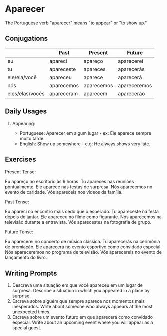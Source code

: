 # Aparecer

The Portuguese verb "aparecer" means "to appear" or "to show up."

## Conjugations

|                 | Past       | Present    | Future       |
| --------------- | ---------- | ---------- | ------------ |
| eu              | apareci    | apareço    | aparecerei   |
| tu              | apareceste | apareces   | aparecerás   |
| ele/ela/você    | apareceu   | aparece    | aparecerá    |
| nós             | aparecemos | aparecemos | apareceremos |
| eles/elas/vocês | apareceram | aparecem   | aparecerão   |

## Daily Usages

1. Appearing:

   - Portuguese: Aparecer em algum lugar - ex: Ele aparece sempre muito tarde.
   - English: Show up somewhere - e.g: He always shows very late.

## Exercises

Present Tense:

Eu apareço no escritório às 9 horas.
Tu apareces nas reuniões pontualmente.
Ele aparece nas festas de surpresa.
Nós aparecemos no evento de caridade.
Vós apareceis nos vídeos da família.

Past Tense:

Eu apareci no encontro mais cedo que o esperado.
Tu apareceste na festa depois do jantar.
Ele apareceu no filme como figurante.
Nós aparecemos na televisão durante a entrevista.
Vós aparecestes na fotografia de grupo.

Future Tense:

Eu aparecerei no concerto de música clássica.
Tu aparecerás na cerimônia de premiação.
Ele aparecerá no evento esportivo como convidado especial.
Nós apareceremos no programa de televisão.
Vós aparecereis no evento de lançamento do livro.

## Writing Prompts

1. Descreva uma situação em que você apareceu em um lugar de surpresa. Describe a situation in which you appeared in a place by surprise.
2. Escreva sobre alguém que sempre aparece nos momentos mais inesperados. Write about someone who always appears at the most unexpected times.
3. Escreva sobre um evento futuro em que aparecerá como convidado especial. Write about an upcoming event where you will appear as a special guest.

